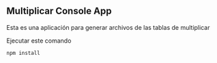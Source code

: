 ## Multiplicar Console App

Esta es una aplicación para generar archivos de las tablas de multiplicar

Ejecutar este comando

```
npm install
```